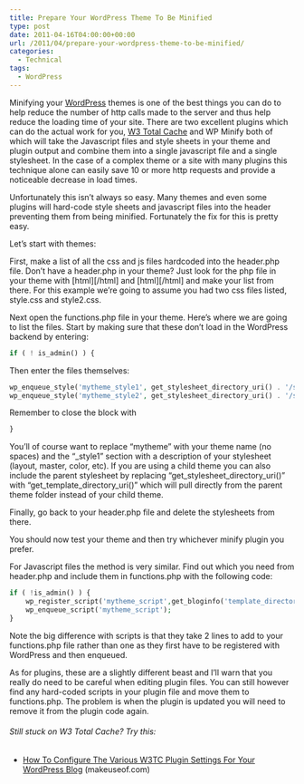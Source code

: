 ```yaml
---
title: Prepare Your WordPress Theme To Be Minified
type: post
date: 2011-04-16T04:00:00+00:00
url: /2011/04/prepare-your-wordpress-theme-to-be-minified/
categories:
  - Technical
tags:
  - WordPress
---
```


Minifying your [WordPress][1] themes is one of the best things you can do to help reduce the number of http calls made to the server and thus help reduce the loading time of your site. There are two excellent plugins which can do the actual work for you, [W3 Total Cache][2] and WP Minify both of which will take the Javascript files and style sheets in your theme and plugin output and combine them into a single javascript file and a single stylesheet. In the case of a complex theme or a site with many plugins this technique alone can easily save 10 or more http requests and provide a noticeable decrease in load times.

Unfortunately this isn’t always so easy. Many themes and even some plugins will hard-code style sheets and javascript files into the header preventing them from being minified. Fortunately the fix for this is pretty easy.

Let’s start with themes:

First, make a list of all the css and js files hardcoded into the header.php file. Don’t have a header.php in your theme? Just look for the php file in your theme with \[html\]\[/html\] and \[html\]\[/html\] and make your list from there. For this example we’re going to assume you had two css files listed, style.css and style2.css.

Next open the functions.php file in your theme.  Here’s where we are going to list the files. Start by making sure that these don’t load in the WordPress backend by entering:

``` php
if ( ! is_admin() ) {
```

Then enter the files themselves:

``` php
wp_enqueue_style('mytheme_style1', get_stylesheet_directory_uri() . '/style1.css', NULL, NULL, 'all' );
wp_enqueue_style('mytheme_style2', get_stylesheet_directory_uri() . '/style2.css', NULL, NULL, 'all' );
```

Remember to close the block with

``` php
}
```

You’ll of course want to replace “mytheme” with your theme name (no spaces) and the “\_style1” section with a description of your stylesheet (layout, master, color, etc). If you are using a child theme you can also include the parent stylesheet by replacing “get\_stylesheet\_directory\_uri()” with “get\_template\_directory_uri()” which will pull directly from the parent theme folder instead of your child theme.

Finally, go back to your header.php file and delete the stylesheets from there.

You should now test your theme and then try whichever minify plugin you prefer.

For Javascript files the method is very similar. Find out which you need from header.php and include them in functions.php with the following code:

``` php
if ( !is_admin() ) {
    wp_register_script('mytheme_script',get_bloginfo('template_directory') . '/js/custom_script.js', array('name_of_script_dependencies'), '1.0' );
    wp_enqueue_script('mytheme_script');
}
```

Note the big difference with scripts is that they take 2 lines to add to your functions.php file rather than one as they first have to be registered with WordPress and then enqueued.

As for plugins, these are a slightly different beast and I’ll warn that you really do need to be careful when editing plugin files. You can still however find any hard-coded scripts in your plugin file and move them to functions.php. The problem is when the plugin is updated you will need to remove it from the plugin code again.

###### Still stuck on W3 Total Cache? Try this:

*   [How To Configure The Various W3TC Plugin Settings For Your WordPress Blog](http://www.makeuseof.com/tag/configure-w3tc-plugin-wordpress/) (makeuseof.com)

 [1]: http://wordpress.org
 [2]: http://wordpress.org/extend/plugins/w3-total-cache/